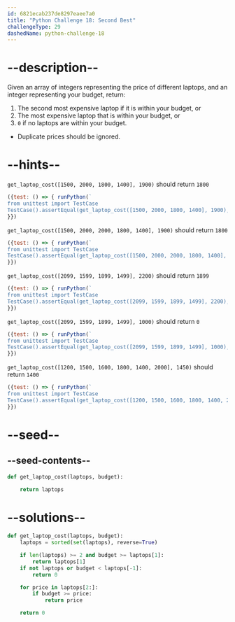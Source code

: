 ```yaml
---
id: 6821ecab237de8297eaee7a0
title: "Python Challenge 18: Second Best"
challengeType: 29
dashedName: python-challenge-18
---
```


# --description--

Given an array of integers representing the price of different laptops, and an integer representing your budget, return:

1. The second most expensive laptop if it is within your budget, or
2. The most expensive laptop that is within your budget, or
3. `0` if no laptops are within your budget.

- Duplicate prices should be ignored.

# --hints--

`get_laptop_cost([1500, 2000, 1800, 1400], 1900)` should return `1800`

```js
({test: () => { runPython(`
from unittest import TestCase
TestCase().assertEqual(get_laptop_cost([1500, 2000, 1800, 1400], 1900), 1800)`)
}})
```

`get_laptop_cost([1500, 2000, 2000, 1800, 1400], 1900)` should return `1800`

```js
({test: () => { runPython(`
from unittest import TestCase
TestCase().assertEqual(get_laptop_cost([1500, 2000, 2000, 1800, 1400], 1900), 1800)`)
}})
```

`get_laptop_cost([2099, 1599, 1899, 1499], 2200)` should return `1899`

```js
({test: () => { runPython(`
from unittest import TestCase
TestCase().assertEqual(get_laptop_cost([2099, 1599, 1899, 1499], 2200), 1899)`)
}})
```

`get_laptop_cost([2099, 1599, 1899, 1499], 1000)` should return `0`

```js
({test: () => { runPython(`
from unittest import TestCase
TestCase().assertEqual(get_laptop_cost([2099, 1599, 1899, 1499], 1000), 0)`)
}})
```

`get_laptop_cost([1200, 1500, 1600, 1800, 1400, 2000], 1450)` should return `1400`

```js
({test: () => { runPython(`
from unittest import TestCase
TestCase().assertEqual(get_laptop_cost([1200, 1500, 1600, 1800, 1400, 2000], 1450), 1400)`)
}})
```

# --seed--

## --seed-contents--

```py
def get_laptop_cost(laptops, budget):

    return laptops
```

# --solutions--

```py
def get_laptop_cost(laptops, budget):
    laptops = sorted(set(laptops), reverse=True)

    if len(laptops) >= 2 and budget >= laptops[1]:
        return laptops[1]
    if not laptops or budget < laptops[-1]:
        return 0

    for price in laptops[2:]:
        if budget >= price:
            return price

    return 0
```
